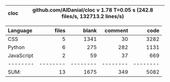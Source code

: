 cloc|github.com/AlDanial/cloc v 1.78  T=0.05 s (242.8 files/s, 132713.2 lines/s)
--- | ---

Language|files|blank|comment|code
:-------|-------:|-------:|-------:|-------:
CSS|5|1341|30|3282
Python|6|275|282|1131
JavaScript|2|59|37|669
--------|--------|--------|--------|--------
SUM:|13|1675|349|5082
